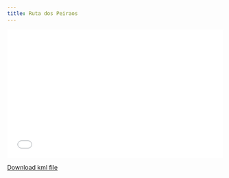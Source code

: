 ```yaml
---
title: Ruta dos Peiraos
---
```


<iframe width="100%" height="300px" frameborder="0" allowfullscreen src="//umap.openstreetmap.fr/en/map/ruta-dos-peiraos_772044?scaleControl=false&miniMap=false&scrollWheelZoom=false&zoomControl=true&allowEdit=false&moreControl=true&searchControl=null&tilelayersControl=null&embedControl=null&datalayersControl=true&onLoadPanel=undefined&captionBar=false"></iframe><p><a href="blob:http://umap.openstreetmap.fr/aa8ac55d-d3a1-4c9b-aee9-8689dee0d6e9">Download kml file</a></p>